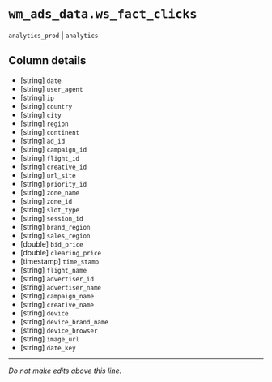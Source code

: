 # `wm_ads_data.ws_fact_clicks`
`analytics_prod` | `analytics`

## Column details
* [string]    `date`
* [string]    `user_agent`
* [string]    `ip`
* [string]    `country`
* [string]    `city`
* [string]    `region`
* [string]    `continent`
* [string]    `ad_id`
* [string]    `campaign_id`
* [string]    `flight_id`
* [string]    `creative_id`
* [string]    `url_site`
* [string]    `priority_id`
* [string]    `zone_name`
* [string]    `zone_id`
* [string]    `slot_type`
* [string]    `session_id`
* [string]    `brand_region`
* [string]    `sales_region`
* [double]    `bid_price`
* [double]    `clearing_price`
* [timestamp] `time_stamp`
* [string]    `flight_name`
* [string]    `advertiser_id`
* [string]    `advertiser_name`
* [string]    `campaign_name`
* [string]    `creative_name`
* [string]    `device`
* [string]    `device_brand_name`
* [string]    `device_browser`
* [string]    `image_url`
* [string]    `date_key`

-------------------------------------------------------------------------------
*Do not make edits above this line.*
